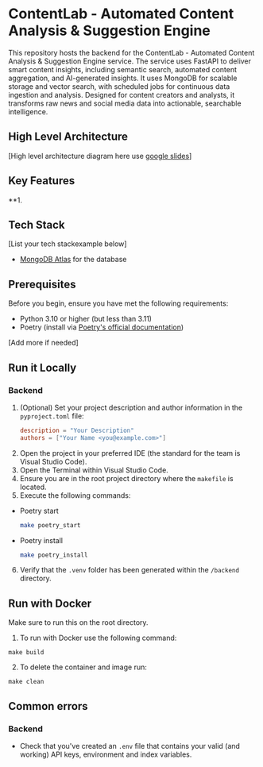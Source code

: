 # **ContentLab - Automated Content Analysis & Suggestion Engine**

This repository hosts the backend for the ContentLab - Automated Content Analysis & Suggestion Engine service. The service uses FastAPI to deliver smart content insights, including semantic search, automated content aggregation, and AI-generated insights. It uses MongoDB for scalable storage and vector search, with scheduled jobs for continuous data ingestion and analysis. Designed for content creators and analysts, it transforms raw news and social media data into actionable, searchable intelligence.

## High Level Architecture

[High level architecture diagram here use [google slides](https://docs.google.com/presentation/d/1vo8Y8mBrocJtzvZc_tkVHZTsVW_jGueyUl-BExmVUtI/edit#slide=id.g30c066974c7_0_3536)]


## Key Features

**1. 




## Tech Stack

[List your tech stackexample below]

- [MongoDB Atlas](https://www.mongodb.com/atlas/database) for the database

## Prerequisites

Before you begin, ensure you have met the following requirements:

- Python 3.10 or higher (but less than 3.11)
- Poetry (install via [Poetry's official documentation](https://python-poetry.org/docs/#installation))

[Add more if needed]

## Run it Locally

### Backend

1. (Optional) Set your project description and author information in the `pyproject.toml` file:
   ```toml
   description = "Your Description"
   authors = ["Your Name <you@example.com>"]
2. Open the project in your preferred IDE (the standard for the team is Visual Studio Code).
3. Open the Terminal within Visual Studio Code.
4. Ensure you are in the root project directory where the `makefile` is located.
5. Execute the following commands:
  - Poetry start
    ````bash
    make poetry_start
    ````
  - Poetry install
    ````bash
    make poetry_install
    ````
6. Verify that the `.venv` folder has been generated within the `/backend` directory.

## Run with Docker

Make sure to run this on the root directory.

1. To run with Docker use the following command:
```
make build
```
2. To delete the container and image run:
```
make clean
```

## Common errors

### Backend

- Check that you've created an `.env` file that contains your valid (and working) API keys, environment and index variables.